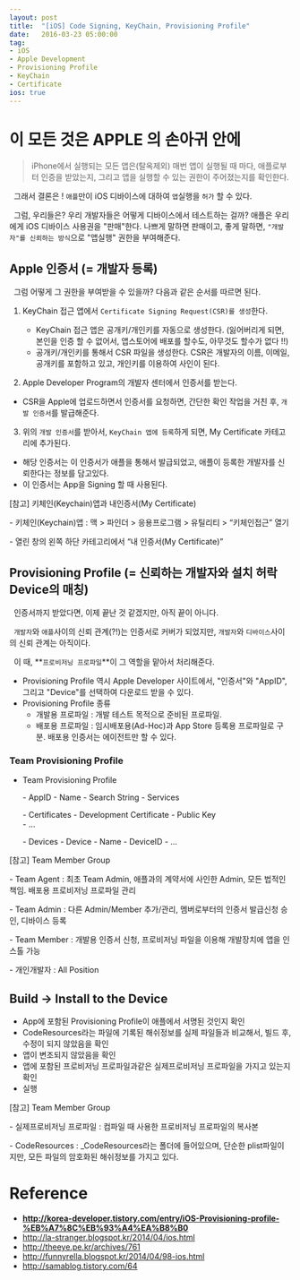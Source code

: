 ```yaml
---
layout: post
title:  "[iOS] Code Signing, KeyChain, Provisioning Profile"
date:   2016-03-23 05:00:00
tag:
- iOS
- Apple Development
- Provisioning Profile
- KeyChain
- Certificate
ios: true
---
```


# 이 모든 것은 APPLE 의 손아귀 안에

> iPhone에서 실행되는 모든 앱은(탈옥제외) 매번 앱이 실행될 때 마다, 애플로부터 인증을 받았는지, 그리고 앱을 실행할 수 있는 권한이 주어졌는지를 확인한다.

&nbsp;&nbsp;그래서 결론은 !
`애플`만이 iOS 디바이스에 대하여 `앱`실행을 `허가` 할 수 있다.

&nbsp;&nbsp;그럼, 우리들은? 우리 개발자들은 어떻게 디바이스에서 테스트하는 걸까? 애플은 우리에게 iOS 디바이스 사용권을 "판매"한다. 나쁘게 말하면 판매이고, 좋게 말하면, `"개발자"를 신뢰하는 방식`으로 "앱실행" 권한을 부여해준다.

## Apple 인증서 (= 개발자 등록)

&nbsp;&nbsp;그럼 어떻게 그 권한을 부여받을 수 있을까? 다음과 같은 순서를 따르면 된다.

1. KeyChain 접근 앱에서 `Certificate Signing Request(CSR)를 생성`한다.
	- KeyChain 접근 앱은 공개키/개인키를 자동으로 생성한다. (잃어버리게 되면, 본인을 인증 할 수 없어서, 앱스토어에 배포를 할수도, 아무것도 할수가 없다 !!)
	-  공개키/개인키를 통해서 CSR 파일을 생성한다. CSR은 개발자의 이름, 이메일, 공개키를 포함하고 있고, 개인키를 이용하여 사인이 된다.

2. Apple Developer Program의 개발자 센터에서 인증서를 받는다.
  - CSR을 Apple에 업로드하면서 인증서를 요청하면, 간단한 확인 작업을 거친 후, `개발 인증서`를 발급해준다.

3. 위의 `개발 인증서`를 받아서, `KeyChain 앱에 등록`하게 되면, My Certificate 카테고리에 추가된다.
  - 해당 인증서는 이 인증서가 애플을 통해서 발급되었고, 애플이 등록한 개발자를 신뢰한다는 정보를 담고있다.
  - 이 인증서는 App을 Signing 할 때 사용된다.


[참고] 키체인(Keychain)앱과 내인증서(My Certificate)

\- 키체인(Keychain)앱 : 맥 > 파인더 > 응용프로그램 > 유틸리티 > “키체인접근” 열기

\- 열린 창의 왼쪽 하단 카테고리에서 “내 인증서(My Certificate)”


## Provisioning Profile (= 신뢰하는 개발자와 설치 허락 Device의 매칭)

&nbsp;&nbsp;인증서까지 받았다면, 이제 끝난 것 같겠지만, 아직 끝이 아니다.

&nbsp;&nbsp;`개발자`와 `애플`사이의 신뢰 관계(?!)는 인증서로 커버가 되었지만, `개발자`와 `디바이스`사이의 신뢰 관계는 아직이다.

&nbsp;&nbsp;이 때, **`프로비저닝 프로파일`**이 그 역할을 맡아서 처리해준다.

- Provisioning Profile 역시 Apple Developer 사이트에서, "인증서"와 "AppID", 그리고 "Device"를 선택하여 다운로드 받을 수 있다.
- Provisioning Profile 종류
	- 개발용 프로파일 : 개발 테스트 목적으로 준비된 프로파일.
	- 배포용 프로파일 : 임시배포용(Ad-Hoc)과 App Store 등록용 프로파일로 구분. 배포용 인증서는 에이전트만 할 수 있다.

### Team Provisioning Profile

- Team Provisioning Profile

	\- AppID
		- Name
		- Search String
		- Services
		
	\- Certificates
		- Development Certificate
			- Public Key	
		- ...
		
	\- Devices
		- Device
            - Name
            - DeviceID
		- ...

[참고] Team Member Group

\- Team Agent : 최초 Team Admin, 애플과의 계약서에 사인한 Admin, 모든 법적인 책임. 배포용 프로비저닝 프로파일 관리

\- Team Admin : 다른 Admin/Member 추가/관리, 멤버로부터의 인증서 발급신청 승인, 디바이스 등록

\- Team Member : 개발용 인증서 신청, 프로비저닝 파일을 이용해 개발장치에 앱을 인스톨 가능

\- 개인개발자 : All Position

## Build -> Install to the Device

- App에 포함된 Provisioning Profile이 애플에서 서명된 것인지 확인
- CodeResources라는 파일에 기록된 해쉬정보를 실제 파일들과 비교해서, 빌드 후, 수정이 되지 않았음을 확인
- 앱이 변조되지 않았음을 확인
- 앱에 포함된 프로비저닝 프로파일과같은 실제프로비저닝 프로파일을 가지고 있는지 확인
- 실행

[참고] Team Member Group

\- 실제프로비저닝 프로파일 : 컴파일 때 사용한 프로비저닝 프로파일의 복사본

\- CodeResources : _CodeResources라는 폴더에 들어있으며, 단순한 plist파일이지만, 모든 파일의 암호화된 해쉬정보를 가지고 있다.


# Reference
- **http://korea-developer.tistory.com/entry/iOS-Provisioning-profile-%EB%A7%8C%EB%93%A4%EA%B8%B0**
- http://la-stranger.blogspot.kr/2014/04/ios.html
- http://theeye.pe.kr/archives/761
- http://funnyrella.blogspot.kr/2014/04/98-ios.html
- http://samablog.tistory.com/64